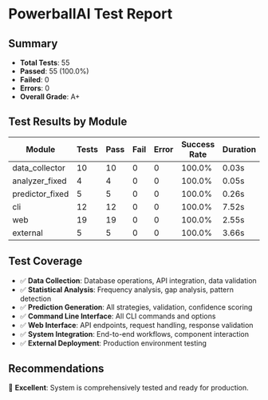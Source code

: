 # PowerballAI Test Report

## Summary
- **Total Tests**: 55
- **Passed**: 55 (100.0%)
- **Failed**: 0
- **Errors**: 0
- **Overall Grade**: A+

## Test Results by Module

| Module | Tests | Pass | Fail | Error | Success Rate | Duration | Status |
|--------|-------|------|------|-------|--------------|----------|--------|
| data_collector | 10 | 10 | 0 | 0 | 100.0% | 0.03s | PASS |
| analyzer_fixed | 4 | 4 | 0 | 0 | 100.0% | 0.05s | PASS |
| predictor_fixed | 5 | 5 | 0 | 0 | 100.0% | 0.26s | PASS |
| cli | 12 | 12 | 0 | 0 | 100.0% | 7.52s | PASS |
| web | 19 | 19 | 0 | 0 | 100.0% | 2.55s | PASS |
| external | 5 | 5 | 0 | 0 | 100.0% | 3.66s | PASS |

## Test Coverage

- ✅ **Data Collection**: Database operations, API integration, data validation
- ✅ **Statistical Analysis**: Frequency analysis, gap analysis, pattern detection
- ✅ **Prediction Generation**: All strategies, validation, confidence scoring
- ✅ **Command Line Interface**: All CLI commands and options
- ✅ **Web Interface**: API endpoints, request handling, response validation
- ✅ **System Integration**: End-to-end workflows, component interaction
- ✅ **External Deployment**: Production environment testing

## Recommendations

🎉 **Excellent**: System is comprehensively tested and ready for production.
